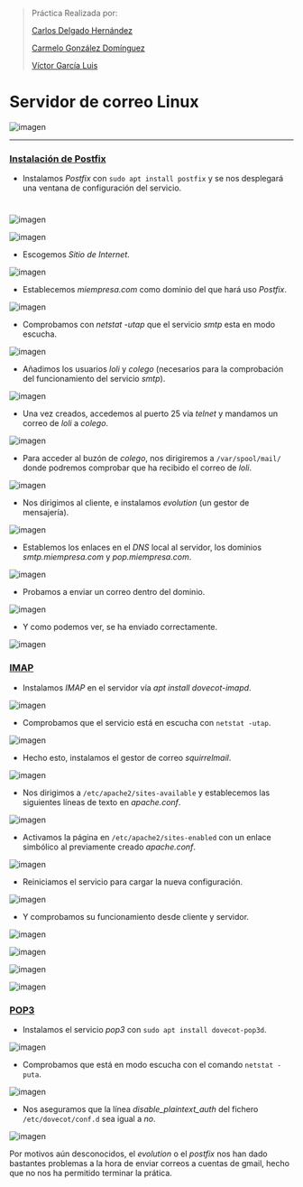﻿
>Práctica Realizada por:
>
>[Carlos Delgado Hernández](https://github.com/carlsjdh)
>
>[Carmelo González Domínguez](https://github.com/SilverGG)
>
>[Víctor García Luis](https://github.com/victorvgl)


# Servidor de correo Linux

![imagen](./img/portada.jpg)

---

### [Instalación de Postfix](#1)

+ Instalamos *Postfix* con `sudo apt install postfix` y se nos desplegará una ventana de configuración del servicio.  

# <a name="1"></a>


![imagen](./img/004.png)  

![imagen](./img/001.png)

+ Escogemos *Sitio de Internet*.

![imagen](./img/002.png)

+ Establecemos *miempresa.com* como dominio del que hará uso *Postfix*.  

![imagen](./img/003.png)

+ Comprobamos con *netstat -utap* que el servicio *smtp* esta en modo escucha.  

![imagen](./img/005.png)

+  Añadimos los usuarios *loli* y *colego* (necesarios para la comprobación del funcionamiento del servicio *smtp*).  

![imagen](./img/007.png)

+  Una vez creados, accedemos al puerto 25 vía *telnet* y mandamos un correo de *loli* a *colego*.  

![imagen](./img/006.png)

+ Para acceder al buzón de *colego*, nos dirigiremos a `/var/spool/mail/` donde podremos comprobar que ha recibido el correo de *loli*.  

![imagen](./img/008.png)


+ Nos dirigimos al cliente, e instalamos *evolution* (un gestor de mensajería).  

![imagen](./img/009.png)

+ Establemos los enlaces en el *DNS* local al servidor, los dominios *smtp.miempresa.com* y *pop.miempresa.com*.  

![imagen](./img/010.png)

+ Probamos a enviar un correo dentro del dominio.  

![imagen](./img/012.png)

+ Y como podemos ver, se ha enviado correctamente.  

![imagen](./img/011.png)


### [IMAP](#2)  

+ Instalamos *IMAP* en el servidor vía *apt install dovecot-imapd*.  

![imagen](./img/013.png)

+ Comprobamos que el servicio está en escucha con `netstat -utap`.  

![imagen](./img/014.png)

+ Hecho esto, instalamos el gestor de correo *squirrelmail*.  

![imagen](./img/015.png)

+ Nos dirigimos a `/etc/apache2/sites-available` y establecemos las siguientes líneas de texto en *apache.conf*.  

![imagen](./img/017.png)

+ Activamos la página en `/etc/apache2/sites-enabled` con un enlace simbólico al previamente creado *apache.conf*.  

![imagen](./img/018.png)

+ Reiniciamos el servicio para cargar la nueva configuración.  

![imagen](./img/019.png)

+ Y comprobamos su funcionamiento desde cliente y servidor.  

![imagen](./img/020.png)


![imagen](./img/021.png)


![imagen](./img/022.png)



![imagen](./img/023.png)


### [POP3](#3)  

+ Instalamos el servicio *pop3* con `sudo apt install dovecot-pop3d`.  

![imagen](./img/024.png)

+ Comprobamos que está en modo escucha con el comando `netstat -puta`.  

![imagen](./img/025.png)

+ Nos aseguramos que la línea *disable_plaintext_auth* del fichero `/etc/dovecot/conf.d` sea igual a *no*.   

![imagen](./img/026.png)  

Por motivos aún desconocidos, el *evolution* o el *postfix* nos han dado bastantes problemas a la hora de enviar correos a cuentas de gmail, hecho que no nos ha permitido terminar la prática.
